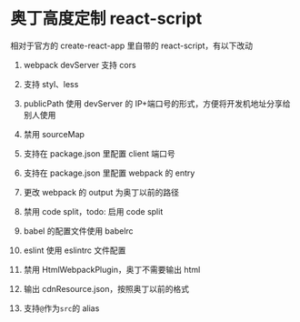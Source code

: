 # 奥丁高度定制 react-script

相对于官方的 create-react-app 里自带的 react-script，有以下改动

1. webpack devServer 支持 cors

1. 支持 styl、less

1. publicPath 使用 devServer 的 IP+端口号的形式，方便将开发机地址分享给别人使用

1. 禁用 sourceMap

1. 支持在 package.json 里配置 client 端口号

1. 支持在 package.json 里配置 webpack 的 entry

1. 更改 webpack 的 output 为奥丁以前的路径

1. 禁用 code split，todo: 启用 code split

1. babel 的配置文件使用 babelrc

1. eslint 使用 eslintrc 文件配置

1. 禁用 HtmlWebpackPlugin，奥丁不需要输出 html

1. 输出 cdnResource.json，按照奥丁以前的格式

1. 支持`@`作为`src`的 alias
